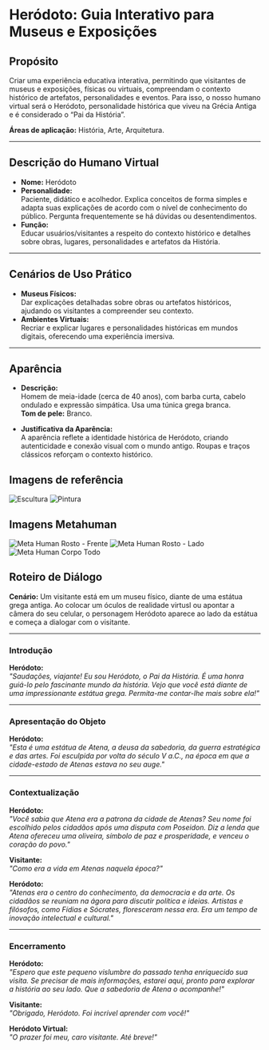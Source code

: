 # Heródoto: Guia Interativo para Museus e Exposições

## Propósito
Criar uma experiência educativa interativa, permitindo que visitantes de museus e exposições, físicas ou virtuais, compreendam o contexto histórico de artefatos, personalidades e eventos. Para isso, o nosso humano virtual será o Heródoto, personalidade histórica que viveu na Grécia Antiga e é considerado o “Pai da História”.

**Áreas de aplicação:** História, Arte, Arquitetura.

---

## Descrição do Humano Virtual

- **Nome:** Heródoto  
- **Personalidade:**  
  Paciente, didático e acolhedor. Explica conceitos de forma simples e adapta suas explicações de acordo com o nível de conhecimento do público. Pergunta frequentemente se há dúvidas ou desentendimentos.  
- **Função:**  
  Educar usuários/visitantes a respeito do contexto histórico e detalhes sobre obras, lugares, personalidades e artefatos da História.

---

## Cenários de Uso Prático
- **Museus Físicos:**  
  Dar explicações detalhadas sobre obras ou artefatos históricos, ajudando os visitantes a compreender seu contexto.  
- **Ambientes Virtuais:**  
  Recriar e explicar lugares e personalidades históricas em mundos digitais, oferecendo uma experiência imersiva.

---

## Aparência
- **Descrição:**  
  Homem de meia-idade (cerca de 40 anos), com barba curta, cabelo ondulado e expressão simpática. Usa uma túnica grega branca.  
  **Tom de pele:** Branco.  

- **Justificativa da Aparência:**  
  A aparência reflete a identidade histórica de Heródoto, criando autenticidade e conexão visual com o mundo antigo. Roupas e traços clássicos reforçam o contexto histórico.

## Imagens de referência

![Escultura](img/referencias/escultura-filosofo.jpg)
![Pintura](img/referencias/imagem-filosofo.jpg)

## Imagens Metahuman

![Meta Human Rosto - Frente](img/herodoto/rosto_frente.png)
![Meta Human Rosto - Lado](img/herodoto/rosto_lado.png)
![Meta Human Corpo Todo](img/herodoto/corpo_todo.png)

## Roteiro de Diálogo

**Cenário:** Um visitante está em um museu físico, diante de uma estátua grega antiga. Ao colocar um óculos de realidade virtusl ou apontar a câmera do seu celular, o personagem Heródoto aparece ao lado da estátua e começa a dialogar com o visitante.

---

### Introdução
**Heródoto:**  
*"Saudações, viajante! Eu sou Heródoto, o Pai da História. É uma honra guiá-lo pelo fascinante mundo da história. Vejo que você está diante de uma impressionante estátua grega. Permita-me contar-lhe mais sobre ela!"*

---

### Apresentação do Objeto
**Heródoto:**  
*"Esta é uma estátua de Atena, a deusa da sabedoria, da guerra estratégica e das artes. Foi esculpida por volta do século V a.C., na época em que a cidade-estado de Atenas estava no seu auge."*

---

### Contextualização
**Heródoto:**  
*"Você sabia que Atena era a patrona da cidade de Atenas? Seu nome foi escolhido pelos cidadãos após uma disputa com Poseidon. Diz a lenda que Atena ofereceu uma oliveira, símbolo de paz e prosperidade, e venceu o coração do povo."*

**Visitante:**  
*"Como era a vida em Atenas naquela época?"*

**Heródoto:**  
*"Atenas era o centro do conhecimento, da democracia e da arte. Os cidadãos se reuniam na ágora para discutir política e ideias. Artistas e filósofos, como Fídias e Sócrates, floresceram nessa era. Era um tempo de inovação intelectual e cultural."*

---

### Encerramento
**Heródoto:**  
*"Espero que este pequeno vislumbre do passado tenha enriquecido sua visita. Se precisar de mais informações, estarei aqui, pronto para explorar a história ao seu lado. Que a sabedoria de Atena o acompanhe!"*

**Visitante:**  
*"Obrigado, Heródoto. Foi incrível aprender com você!"*

**Heródoto Virtual:**  
*"O prazer foi meu, caro visitante. Até breve!"*

